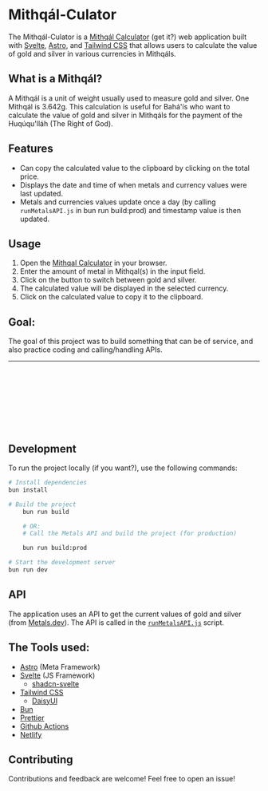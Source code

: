 # Mithqál-Culator

The Mithqál-Culator is a [Mithqál Calculator](https://mithqal.app/) (get it?) web application built with [Svelte](https://svelte.dev/), [Astro](https://astro.build/), and [Tailwind CSS](https://tailwindcss.com/) that allows users to calculate the value of gold and silver in various currencies in Mithqáls.

## What is a Mithqál?
A Mithqál is a unit of weight usually used to measure gold and silver. One Mithqál is 3.642g. This calculation is useful for Bahá'ís who want to calculate the value of gold and silver in Mithqáls for the payment of the Huqúqu'lláh (The Right of God).




## Features
- Can copy the calculated value to the clipboard by clicking on the total price.
- Displays the date and time of when metals and currency values were last updated.
- Metals and currencies values update once a day (by calling `runMetalsAPI.js` in bun run build:prod) and timestamp value is then updated.

## Usage

1. Open the [Mithqal Calculator](https://mithqal.app/) in your browser.
2. Enter the amount of metal in Mithqal(s) in the input field.
3. Click on the button to switch between gold and silver.
4. The calculated value will be displayed in the selected currency.
5. Click on the calculated value to copy it to the clipboard.

## Goal:

The goal of this project was to build something that can be of service, and also practice coding and calling/handling APIs.





----------------------------------------------------------------------------------------------------------------------------
<br><br><br><br><br><br><br>

## Development

To run the project locally (if you want?), use the following commands:

```sh
# Install dependencies
bun install

# Build the project
    bun run build

    # OR: 
    # Call the Metals API and build the project (for production) 

    bun run build:prod

# Start the development server
bun run dev
```

## API

The application uses an API to get the current values of gold and silver (from [Metals.dev](https://metals.dev/)). The API is called in the [`runMetalsAPI.js`](command:_github.copilot.openRelativePath?%5B%22runMetalsAPI.js%22%5D "runMetalsAPI.js") script.

## The Tools used:

- [Astro](https://astro.build/) (Meta Framework)
- [Svelte](https://svelte.dev/) (JS Framework)
    - [shadcn-svelte](https://www.shadcn-svelte.com)
- [Tailwind CSS](https://tailwindcss.com/)
    - [DaisyUI](https://daisyui.com/)
- [Bun](https://bun.sh)
- [Prettier](https://prettier.io/)
- [Github Actions](https://github.com/features/actions)
- [Netlify](https://www.netlify.com/)


## Contributing

Contributions and feedback are welcome! Feel free to open an issue!